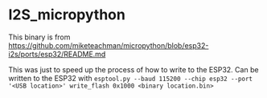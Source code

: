 # I2S_micropython

This binary is from https://github.com/miketeachman/micropython/blob/esp32-i2s/ports/esp32/README.md

This was just to speed up the process of how to write to the ESP32. Can be written to the ESP32 with 
```esptool.py --baud 115200 --chip esp32 --port '<USB location>' write_flash 0x1000 <binary location.bin>```
